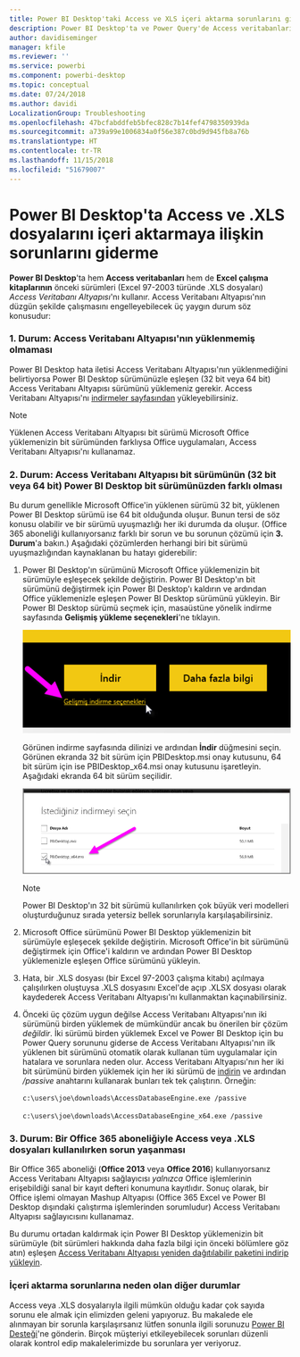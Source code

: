 ```yaml
---
title: Power BI Desktop'taki Access ve XLS içeri aktarma sorunlarını giderme
description: Power BI Desktop'ta ve Power Query'de Access veritabanlarını ve .XLS elektronik tablolarını içeri aktarmayla ilgili sorunları giderme
author: davidiseminger
manager: kfile
ms.reviewer: ''
ms.service: powerbi
ms.component: powerbi-desktop
ms.topic: conceptual
ms.date: 07/24/2018
ms.author: davidi
LocalizationGroup: Troubleshooting
ms.openlocfilehash: 47bcfabddfeb5bfec828c7b14fef4798350939da
ms.sourcegitcommit: a739a99e1006834a0f56e387c0bd9d945fb8a76b
ms.translationtype: HT
ms.contentlocale: tr-TR
ms.lasthandoff: 11/15/2018
ms.locfileid: "51679007"
---
```

# <a name="resolve-issues-importing-access-and-xls-files-in-power-bi-desktop"></a>Power BI Desktop'ta Access ve .XLS dosyalarını içeri aktarmaya ilişkin sorunlarını giderme
**Power BI Desktop**'ta hem **Access veritabanları** hem de **Excel çalışma kitaplarının** önceki sürümleri (Excel 97-2003 türünde .XLS dosyaları) *Access Veritabanı Altyapısı*'nı kullanır. Access Veritabanı Altyapısı'nın düzgün şekilde çalışmasını engelleyebilecek üç yaygın durum söz konusudur:

### <a name="situation-1-no-access-database-engine-installed"></a>1. Durum: Access Veritabanı Altyapısı'nın yüklenmemiş olmaması
Power BI Desktop hata iletisi Access Veritabanı Altyapısı'nın yüklenmediğini belirtiyorsa Power BI Desktop sürümünüzle eşleşen (32 bit veya 64 bit) Access Veritabanı Altyapısı sürümünü yüklemeniz gerekir. Access Veritabanı Altyapısı'nı [indirmeler sayfasından](http://www.microsoft.com/download/details.aspx?id=13255) yükleyebilirsiniz.

>[!NOTE]
>Yüklenen Access Veritabanı Altyapısı bit sürümü Microsoft Office yüklemenizin bit sürümünden farklıysa Office uygulamaları, Access Veritabanı Altyapısı'nı kullanamaz.

### <a name="situation-2-the-access-database-engine-bit-version-32-bit-or-64-bit-is-different-from-your-power-bi-desktop-bit-version"></a>2. Durum: Access Veritabanı Altyapısı bit sürümünün (32 bit veya 64 bit) Power BI Desktop bit sürümünüzden farklı olması
Bu durum genellikle Microsoft Office'in yüklenen sürümü 32 bit, yüklenen Power BI Desktop sürümü ise 64 bit olduğunda oluşur. Bunun tersi de söz konusu olabilir ve bir sürümü uyuşmazlığı her iki durumda da oluşur. (Office 365 aboneliği kullanıyorsanız farklı bir sorun ve bu sorunun çözümü için **3. Durum**'a bakın.) Aşağıdaki çözümlerden herhangi biri bit sürümü uyuşmazlığından kaynaklanan bu hatayı giderebilir:

1. Power BI Desktop'ın sürümünü Microsoft Office yüklemenizin bit sürümüyle eşleşecek şekilde değiştirin. Power BI Desktop'ın bit sürümünü değiştirmek için Power BI Desktop'ı kaldırın ve ardından Office yüklemenizle eşleşen Power BI Desktop sürümünü yükleyin. Bir Power BI Desktop sürümü seçmek için, masaüstüne yönelik indirme sayfasında **Gelişmiş yükleme seçenekleri**'ne tıklayın.
   
   ![](media/desktop-access-database-errors/desktop-access-errors-1.png)
   
   Görünen indirme sayfasında dilinizi ve ardından **İndir** düğmesini seçin. Görünen ekranda 32 bit sürüm için PBIDesktop.msi onay kutusunu, 64 bit sürüm için ise PBIDesktop_x64.msi onay kutusunu işaretleyin. Aşağıdaki ekranda 64 bit sürüm seçilidir.
   
   ![](media/desktop-access-database-errors/desktop-access-errors-2.png)
   
   >[!NOTE]
   >Power BI Desktop'ın 32 bit sürümü kullanılırken çok büyük veri modelleri oluşturduğunuz sırada yetersiz bellek sorunlarıyla karşılaşabilirsiniz.
2. Microsoft Office sürümünü Power BI Desktop yüklemenizin bit sürümüyle eşleşecek şekilde değiştirin. Microsoft Office'in bit sürümünü değiştirmek için Office'i kaldırın ve ardından Power BI Desktop yüklemenizle eşleşen Office sürümünü yükleyin.
3. Hata, bir .XLS dosyası (bir Excel 97-2003 çalışma kitabı) açılmaya çalışılırken oluştuysa .XLS dosyasını Excel'de açıp .XLSX dosyası olarak kaydederek Access Veritabanı Altyapısı'nı kullanmaktan kaçınabilirsiniz.
4. Önceki üç çözüm uygun değilse Access Veritabanı Altyapısı'nın iki sürümünü birden yüklemek de mümkündür ancak bu önerilen bir çözüm *değildir*. İki sürümü birden yüklemek Excel ve Power BI Desktop için bu Power Query sorununu giderse de Access Veritabanı Altyapısı'nın ilk yüklenen bit sürümünü otomatik olarak kullanan tüm uygulamalar için hatalara ve sorunlara neden olur. Access Veritabanı Altyapısı'nın her iki bit sürümünü birden yüklemek için her iki sürümü de [indirin](http://www.microsoft.com/download/details.aspx?id=13255) ve ardından */passive* anahtarını kullanarak bunları tek tek çalıştırın. Örneğin:
   
       c:\users\joe\downloads\AccessDatabaseEngine.exe /passive
   
       c:\users\joe\downloads\AccessDatabaseEngine_x64.exe /passive

### <a name="situation-3-trouble-using-access-or-xls-files-with-an-office-365-subscription"></a>3. Durum: Bir Office 365 aboneliğiyle Access veya .XLS dosyaları kullanılırken sorun yaşanması
Bir Office 365 aboneliği (**Office 2013** veya **Office 2016**) kullanıyorsanız Access Veritabanı Altyapısı sağlayıcısı *yalnızca* Office işlemlerinin erişebildiği sanal bir kayıt defteri konumuna kayıtlıdır. Sonuç olarak, bir Office işlemi olmayan Mashup Altyapısı (Office 365 Excel ve Power BI Desktop dışındaki çalıştırma işlemlerinden sorumludur) Access Veritabanı Altyapısı sağlayıcısını kullanamaz.

Bu durumu ortadan kaldırmak için Power BI Desktop yüklemenizin bit sürümüyle (bit sürümleri hakkında daha fazla bilgi için önceki bölümlere göz atın) eşleşen [Access Veritabanı Altyapısı yeniden dağıtılabilir paketini indirip yükleyin](http://www.microsoft.com/download/details.aspx?id=13255).

### <a name="other-situations-that-cause-import-issues"></a>İçeri aktarma sorunlarına neden olan diğer durumlar
Access veya .XLS dosyalarıyla ilgili mümkün olduğu kadar çok sayıda sorunu ele almak için elimizden geleni yapıyoruz. Bu makalede ele alınmayan bir sorunla karşılaşırsanız lütfen sonunla ilgili sorunuzu [Power BI Desteği](https://powerbi.microsoft.com/support/)'ne gönderin. Birçok müşteriyi etkileyebilecek sorunları düzenli olarak kontrol edip makalelerimizde bu sorunlara yer veriyoruz.

